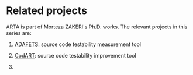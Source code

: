 # Related projects

ARTA is part of Morteza ZAKERI's Ph.D. works.
The relevant projects in this series are:

1. [ADAFETS](https://m-zakeri.github.io/ADAFEST): source code testability measurement tool
  
2. [CodART](https://m-zakeri.github.io/CodART): source code testability improvement tool
  
3. 